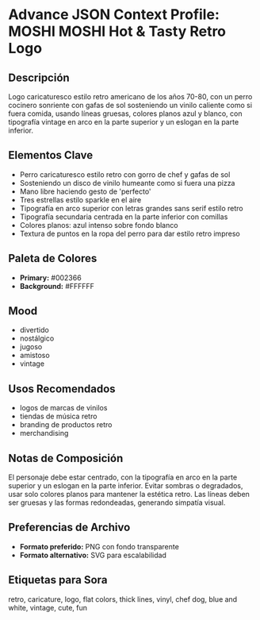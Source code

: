 
# Advance JSON Context Profile: MOSHI MOSHI Hot & Tasty Retro Logo

## Descripción
Logo caricaturesco estilo retro americano de los años 70-80, con un perro cocinero sonriente con gafas de sol sosteniendo un vinilo caliente como si fuera comida, usando líneas gruesas, colores planos azul y blanco, con tipografía vintage en arco en la parte superior y un eslogan en la parte inferior.

## Elementos Clave
- Perro caricaturesco estilo retro con gorro de chef y gafas de sol
- Sosteniendo un disco de vinilo humeante como si fuera una pizza
- Mano libre haciendo gesto de 'perfecto'
- Tres estrellas estilo sparkle en el aire
- Tipografía en arco superior con letras grandes sans serif estilo retro
- Tipografía secundaria centrada en la parte inferior con comillas
- Colores planos: azul intenso sobre fondo blanco
- Textura de puntos en la ropa del perro para dar estilo retro impreso

## Paleta de Colores
- **Primary:** #002366
- **Background:** #FFFFFF

## Mood
- divertido
- nostálgico
- jugoso
- amistoso
- vintage

## Usos Recomendados
- logos de marcas de vinilos
- tiendas de música retro
- branding de productos retro
- merchandising

## Notas de Composición
El personaje debe estar centrado, con la tipografía en arco en la parte superior y un eslogan en la parte inferior. Evitar sombras o degradados, usar solo colores planos para mantener la estética retro. Las líneas deben ser gruesas y las formas redondeadas, generando simpatía visual.

## Preferencias de Archivo
- **Formato preferido:** PNG con fondo transparente
- **Formato alternativo:** SVG para escalabilidad

## Etiquetas para Sora
retro, caricature, logo, flat colors, thick lines, vinyl, chef dog, blue and white, vintage, cute, fun
